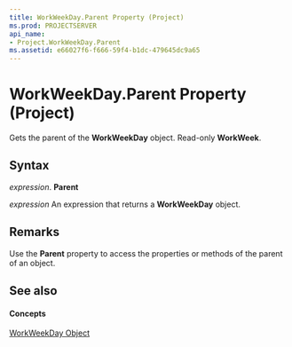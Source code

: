 ```yaml
---
title: WorkWeekDay.Parent Property (Project)
ms.prod: PROJECTSERVER
api_name:
- Project.WorkWeekDay.Parent
ms.assetid: e66027f6-f666-59f4-b1dc-479645dc9a65
---
```



# WorkWeekDay.Parent Property (Project)

Gets the parent of the  **WorkWeekDay** object. Read-only **WorkWeek**.


## Syntax

 _expression_. **Parent**

 _expression_ An expression that returns a **WorkWeekDay** object.


## Remarks

Use the  **Parent** property to access the properties or methods of the parent of an object.


## See also


#### Concepts


[WorkWeekDay Object](workweekday-object-project.md)
